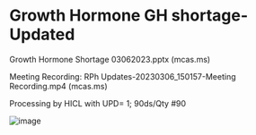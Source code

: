 # Growth Hormone GH shortage- Updated

Growth Hormone Shortage 03062023.pptx (mcas.ms)

Meeting Recording: RPh Updates-20230306_150157-Meeting Recording.mp4 (mcas.ms)

Processing by HICL with UPD= 1; 90ds/Qty #90

![image](https://user-images.githubusercontent.com/122046056/227045101-3f9fbbcf-c238-460d-93a0-6aa8c57344df.png)

